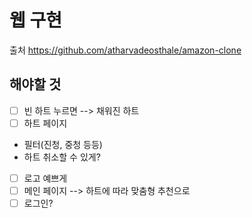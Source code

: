 # 웹 구현

출처
https://github.com/atharvadeosthale/amazon-clone


## 해야할 것
- [ ] 빈 하트 누르면 --> 채워진 하트
- [ ] 하트 페이지
 - 필터(진청, 중청 등등)
 - 하트 취소할 수 있게?
- [ ] 로고 예쁘게
- [ ] 메인 페이지 --> 하트에 따라 맞춤형 추천으로
- [ ] 로그인?
